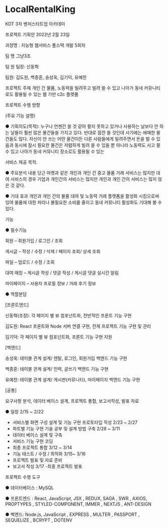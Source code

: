 # LocalRentalKing

KDT 3차 벤처스타트업 아카데미

프로젝트 기획안  2022년  2월   23일

과정명 : 지능형 웹서비스 풀스택 개발 5회차

팀 명 그냥3조

팀 원 팀장:  신동혁

팀원:  김도원,  백종훈,  송성욱,  김기덕,  유예찬

프로젝트 주제 개인 간 물품, 노동력을 빌려주고 빌려 쓸 수 있고 
나아가 동네 커뮤니티로도 활용될 수 있는 웹 기반 c2c 플랫폼

프로젝트 수행 방향

(주요 기능 설명)

● 기획의도(목적):
누구나 언젠간 쓸 것 같아 팔지 못하고 있거나 사용하는 날보다 안 하는 날들이
훨씬 많은 물건들을 가지고 있다.  반대로 잠깐 쓸 것인데 사기에는 애매한
물건들도 많다. 자신이 안 쓰는 어떤 물건이든 다른 사람들에게 빌려주면서 돈을
벌 수 있음과 동시에 잠시 필요한 물건은 저렴하게 빌려 쓸 수 있을 뿐 아니라
노동력도 사고 팔 수 있고 나아가 동네 커뮤니티 장소로도 활용될 수 있는

서비스 제공 목적.

● 주요분석 내용
당근 마켓과 같은 개인과 개인 간 중고 물품 거래 서비스는 많지만 대여
서비스의 경우 기업과 개인간의 서비스는 많지만 개인과 개인 간의 서비스는
많지 않은 것 같다.

● 기대 효과
개인과 개인 간의 물품 대여 및 노동력 거래 플랫폼을 활성화 시킴으로써 잉여
물품에 대한 처리나 불필요한 소비를 줄이고 동네 커뮤니티 활성화도 기대해 볼
수 있다.

기능

● 필수기능

회원 – 회원가입 /  로그인 / 조회

게시글 – 작성 / 수정 / 삭제 / 페이지 조회/ 상세 조회

파일 – 업로드 / 수정 / 조회

대여 매칭 – 게시글 작성 / 댓글 작성 / 게시글 댓글 실시간 알림

마이페이지 – 사용자 프로필 정보 / 거래 후기 정보

● 역할분담

[프론트엔드]

신동혁(조장): 각 페이지 별 뷰 컴포넌트화, 전반적인 프론트 기능 구현

김도원: React 프론트와 Node 서버 연결 구현, 전제 프로젝트 기능 구현 및 관리

김기덕: 각 페이지 별 뷰 컴포넌트화, 프론트 기능 구현 지원

[백엔드]

송성욱: 테이블 관계 설계/ 렌탈, 로그인, 회원가입 백엔드 기능 구현

백종훈: 테이블 관계 설계/ 인력, 글쓰기 백엔드 기능 구현

유예찬: 테이블 관계 설계/ 게시판(커뮤니티), 마이페이지 백엔드 기능 구현

[공통]

요구사항 분석, 데이터 베이스 설계, 프로젝트 통합, 보고서작성, 발표 자료

● 일정
2/15 ~ 2/22
- 서비스별 화면 구성 설계 및 기능 구현 프로토타입 작성
2/23 ~ 2/27
- 파트별 기능 구현 기술 공부 및 설계 방법 구축
2/28 ~ 3/11
- 데이터 베이스 설계 및 구축
- 서비스 기능 구현 코딩
- 최종 프로젝트 통합
3/12 ~ 3/14
- 기능 테스트 / 수정 / 최적화
3/15~ 3/16
- 프로젝트 발표 및 자료 준비
 - 보고서 작성
3/17
-최종 프로젝트 발표

프로젝트 수행 도구

● 데이터베이스 : MySQL

● 프론트엔드 : React, JavaScript, JSX , REDUX, SAGA , SWR , AXIOS, PROPTYPES , STYLED-COMPONENT, IMMER , NEXTJS , ANT-DESIGN

● 벡엔드: Node.js, JavaScript , EXPRESS , MULTER , PASSPORT , SEQUELIZE , BCRYPT , DOTENV
                                                               
